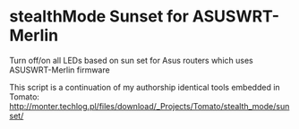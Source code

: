 stealthMode Sunset for ASUSWRT-Merlin
=====================================

Turn off/on all LEDs based on sun set for Asus routers which uses ASUSWRT-Merlin firmware

This script is a continuation of my authorship identical tools embedded in Tomato: http://monter.techlog.pl/files/download/_Projects/Tomato/stealth_mode/sunset/

